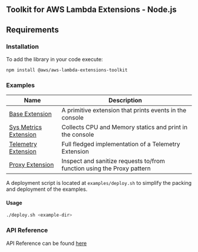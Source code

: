 ## Toolkit for AWS Lambda Extensions - Node.js

## Requirements


### Installation
To add the library in your code execute:
```bash
npm install @aws/aws-lambda-extensions-toolkit
```

### Examples
| Name                                                             | Description                                                            |
|------------------------------------------------------------------|------------------------------------------------------------------------|
| [Base Extension](examples/basic-extension/index.js)              | A primitive extension that prints events in the console                |
| [Sys Metrics Extension](examples/sys-metrics-extension/index.js) | Collects CPU and Memory statics and print in the console               |
| [Telemetry Extension](examples/telemetry-extension/index.js)     | Full fledged implementation of a Telemetry Extension                   |
| [Proxy Extension](examples/proxy-extension/index.js)             | Inspect and sanitize requests to/from function using the Proxy pattern | 


A deployment script is located at `examples/deploy.sh` to simplify the packing and deployment of the examples. 

#### Usage
```bash
./deploy.sh <example-dir>
```

### API Reference
API Reference can be found [here](docs/api.md)
